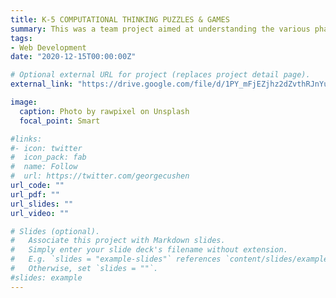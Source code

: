 ```yaml
---
title: K-5 COMPUTATIONAL THINKING PUZZLES & GAMES
summary: This was a team project aimed at understanding the various phases of designing an application.As a team we considered the possible stakeholders and users, analyzed the requirements and needs after completing contextual inquiries, project ideation,task analysis, designed various tasks of the project and its prototypes, storyboards. Our work subjected to heuristic evaluation by our peers while we provided our peers with heuristic responses . As a final mock up we presented our project design to the class.
tags:
- Web Development
date: "2020-12-15T00:00:00Z"

# Optional external URL for project (replaces project detail page).
external_link: "https://drive.google.com/file/d/1PY_mFjEZjhz2dZvthRJnYuwu6IBpAj8x/view?usp=sharing"

image:
  caption: Photo by rawpixel on Unsplash
  focal_point: Smart

#links:
#- icon: twitter
#  icon_pack: fab
#  name: Follow
#  url: https://twitter.com/georgecushen
url_code: ""
url_pdf: ""
url_slides: ""
url_video: ""

# Slides (optional).
#   Associate this project with Markdown slides.
#   Simply enter your slide deck's filename without extension.
#   E.g. `slides = "example-slides"` references `content/slides/example-slides.md`.
#   Otherwise, set `slides = ""`.
#slides: example
---
```


